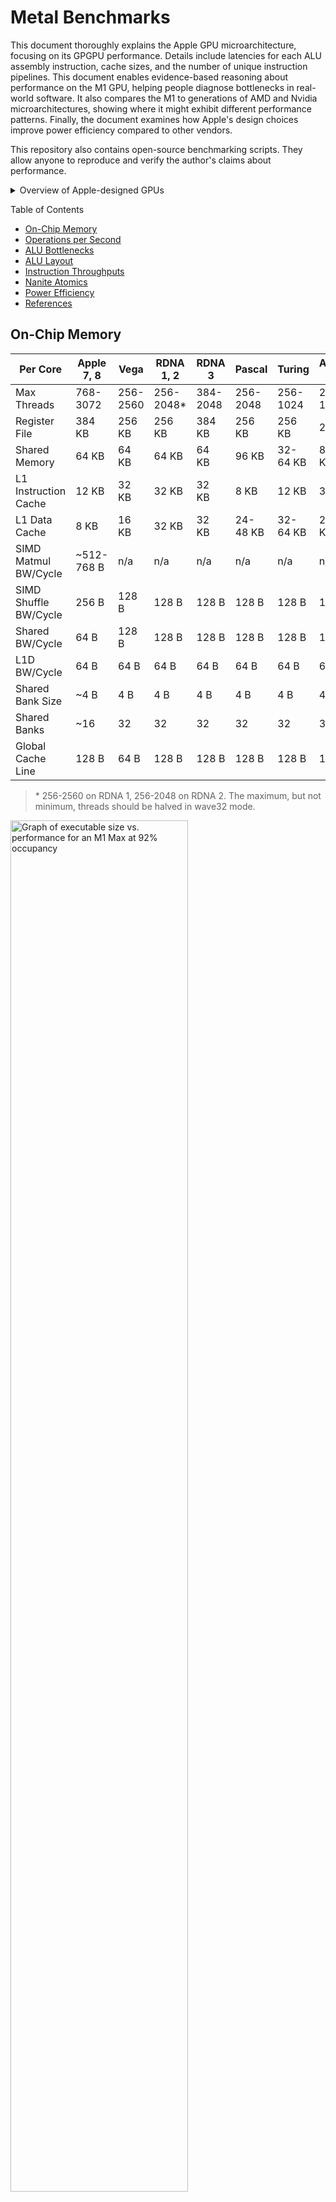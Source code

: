 # Metal Benchmarks

This document thoroughly explains the Apple GPU microarchitecture, focusing on its GPGPU performance. Details include latencies for each ALU assembly instruction, cache sizes, and the number of unique instruction pipelines. This document enables evidence-based reasoning about performance on the M1 GPU, helping people diagnose bottlenecks in real-world software. It also compares the M1 to generations of AMD and Nvidia microarchitectures, showing where it might exhibit different performance patterns. Finally, the document examines how Apple's design choices improve power efficiency compared to other vendors.

This repository also contains open-source benchmarking scripts. They allow anyone to reproduce and verify the author's claims about performance.

<details>
<summary>Overview of Apple-designed GPUs</summary>

| Apple GPU | Generation | Clock Speed | Cores | GFLOPS F32 | GFLOPS F16 | GOPS I16/I32 | L2 Cache | L3 Cache |
| --------- | ---------- | ----------: | ----: | ---------: | ---------: | -----------: | -------: | -------: |
| A14 | Apple 7 | 1278 MHz | 4 | 654 | 1309 | 654 | TBD | 16 MB |
| M1 | Apple 7 | 1278 MHz | 8 | 2617 | 2617 | 1309 | 768 KB | 8 MB |
| M1 Pro | Apple 7 | 1296 MHz | 16 | 5308 | 5308 | 2654 | 256 KB | 24 MB |
| M1 Max | Apple 7 | 1296 MHz | 32 | 10620 | 10620 | 5308 | 512 KB | 48 MB |
| M1 Ultra | Apple 7 | 1296 MHz | 64 | 21230 | 21230 | 10620 | 1 MB | 96 MB |
| A15 | Apple 8 | 1338 MHz | 5 | 1713 | 1713 | 856 | TBD | 32 MB |
| M2 | Apple 8 | 1398 MHz | 10 | 3579 | 3579 | 1789 | ~1.5 MB | 8 MB |
| A16 | Apple 8 | ~1398 MHz | 5 | ~1789 | ~1789 | ~895 | TBD | 24 MB |
| M2 Pro | Apple 8 | 1398 MHz | 19 | 6800 | 6800 | 3400 | ~512 KB | 24 MB |
| M2 Max | Apple 8 | 1398 MHz | 38 | 13600 | 13600 | 6800 | ~1 MB | 48 MB |

</details>

Table of Contents
- [On-Chip Memory](#on-chip-memory)
- [Operations per Second](#operations-per-second)
- [ALU Bottlenecks](#alu-bottlenecks)
- [ALU Layout](#alu-layout)
- [Instruction Throughputs](#instruction-throughputs)
- [Nanite Atomics](#nanite-atomics)
- [Power Efficiency](#power-efficiency)
- [References](#references)

## On-Chip Memory

| Per Core              | Apple 7, 8 | Vega     | RDNA 1, 2  | RDNA 3 | Pascal | Turing | Ampere, Ada |
| --------              | ---------- | -----    | ---------- | ------ | ------ | ------ | ----------- |
| Max Threads           | 768-3072   | 256-2560 | 256-2048\* | 384-2048 | 256-2048 | 256-1024 | 256-1536 |
| Register File         | 384 KB     | 256 KB   | 256 KB     | 384 KB | 256 KB | 256 KB | 256 KB |
| Shared Memory         | 64 KB      | 64 KB    | 64 KB      | 64 KB | 96 KB | 32-64 KB | 8-100 KB |
| L1 Instruction Cache  | 12 KB      | 32 KB    | 32 KB      | 32 KB | 8 KB | 12 KB | 32 KB |
| L1 Data Cache         | 8 KB       | 16 KB    | 32 KB      | 32 KB | 24-48 KB | 32-64 KB | 28-120 KB |
| SIMD Matmul BW/Cycle  | ~512-768 B | n/a      | n/a        | n/a   | n/a   | n/a   | n/a   |
| SIMD Shuffle BW/Cycle | 256 B      | 128 B    | 128 B      | 128 B | 128 B | 128 B | 128 B |
| Shared BW/Cycle       | 64 B       | 128 B    | 128 B      | 128 B | 128 B | 128 B | 128 B |
| L1D BW/Cycle          | 64 B       | 64 B     | 64 B       | 64 B | 64 B | 64 B | 64 B |
| Shared Bank Size      | ~4 B       | 4 B      | 4 B        | 4 B | 4 B | 4 B | 4 B |
| Shared Banks          | ~16        | 32       | 32         | 32 | 32 | 32 | 32 |
| Global Cache Line     | 128 B      | 64 B     | 128 B      | 128 B | 128 B | 128 B | 128 B |

> \* 256-2560 on RDNA 1, 256-2048 on RDNA 2. The maximum, but not minimum, threads should be halved in wave32 mode.

<img src="./Documentation/Instruction_Cache_M1_Max.png" alt="Graph of executable size vs. performance for an M1 Max at 92% occupancy" width="75%" />

## Operations per Second

The A14 and M1 come from the Apple 7 GPU family. However, the A14 core has half the FP32 processing power. A few months before the M1 launched, Nvidia's Ampere GPUs doubled FP32 performance while keeping everything else constant. _<b> This event likely inspired Apple to take the same approach.</b>_ It happened early enough in the chip design process for Apple to revise the M1 architecture, but probably not the A14. Or, an A14 prototype with double FP32 throughput consumed too much power or die area.

Future chips will likely retain the same ratio of F32:F16:I32 compute power (most vendors recently converged on 256 FP32 OPs/clock). The microarchitecture may become mostly "frozen" as Moore's Law grinds to a halt. Future improvements will include hardware-accelerated ray tracing, but not tensor cores. Apple's "tensor core" is the `simdgroup_matrix` instruction, which improves ALU utilization of existing FP32 pipelines (M1+) and FP16 pipelines (A14). AI advancements could continue in the Neural Engine, such as FP8.

| Per Core-Cycle | A14 | M1, A15 | Vega | RDNA 1, 2 | RDNA 3 | Pascal | Turing | Ampere, Ada |
| -------- | ------- | ------- | ----- | --------- | ------ | ------ | ------ | ----------- |
| F16 OPs (FMA) | 256 | 256 | 256 | 256 | 256 | 4   | 256 | 256 |
| F32 OPs (FMA) | 128 | 256 | 128 | 128 | 256 | 256 | 128 | 256 |
| F64 OPs (FMA) | &le;3.8e | &le;3.8e | 8   | 8   | 4   | 8   | 4   | 4   |
| F16 Adds      | 128 | 128 | 128 | 128 | 128 | 2   | 128 | ~128 |
| F32 Adds      | 64  | 128 | 64  | 64  | 128 | 128 | 64  | ~128 |
| F64 Adds      | &le;3.6e | &le;3.6e | 4   | 4   | 2   | 4   | 2   | 2   |
| F32 Exp2      | 32  | 32  | 32  | 32  | ~32 | 32  | 16  | 16  |
| F32 Recip     | 21  | 21  | 32  | 32  | 25  | 32  | 16  | 16  |
| F32 Rsqrt     | 16  | 16  | 32  | 32  | 20  | 32  | 16  | 16  |
| F32 Sine      | 9   | 9   | 32  | 32  | TBD | 32  | 16  | 16  |

_"e" means throughput of emulated IEEE-compliant FP59 (e11m48) - ADD at 1:36, MUL at 1:52, FMA at 1:68. It does not consider optimized dot product functions, which have higher throughput by spending less time unpacking mantissas. We can also sacrifice exponent bits (non-IEEE e8m48) to triple the throughput. Many GPUs emulate I64 arithmetic, so it also makes sense to report emulated F64 performance._

| Per Core-Cycle | Apple 7, 8 | Vega | RDNA 1, 2 | RDNA 3 | Pascal | Turing | Ampere, Ada |
| -------- | ------- | ----- | --------- | ------ | ------ | ------ | ----------- |
| I16 Adds | 128 | 128 | 128 | 128 | 128 | 64 | ~128 |
| I16 Muls | 32  | TBD | 128 | 128 | 32  | 64 | 64  |
| I32 Adds | 128 | 64  | 64  | 64  | 128 | 64 | ~128 |
| I32 Muls | 32  | 16  | 16  | 16  | 32  | 64 | 64 |
| I64 Adds | 32  | TBD  | ~32  | 16  | 32 | ~32 | ~32 |
| I64 Muls | 8   | TBD | 4   | 4   | 8 | ~16 | ~16  |
| I32 Bitwise | 128 | 64 | 64 | 64 | 128 | 64 | 64 |
| I32 Bitshift | 32 | 64 | ~64 | ~64 | 64  | 64 | 64 |

## ALU Bottlenecks

In low-occupancy situations, or situations with heavy register dependencies, F16/I16 is significantly faster than F32/I32. For back-to-back dependent FMUL, there's a 0.84-cycle throughput penalty for a 32-bit register dependency (1.84 total). When switching to a 16-bit register, that's a 0.56-cycle throughput penalty (1.56 total). In a minimum-occupancy situation, combined latencies are 6.6 and 3.9 cycles. The gap widens to 11.3 vs 3.9 for low-occupancy FMA. Now it makes sense why Apple pushes for half-precision in Metal.

> These tables reflect a sub-optimal shader setup. Later benchmarks reduced the absolute latency to 3 cycles (FFMA16, FADD32, FMUL32) and 6 cycles (FFMA32).

<details>
<summary>Tables for FMUL, FADD, IADD, FFMA</summary>

| ILP | Occupancy | Instruction | F32/I32 Cycles | F16/I16 Cycles |
| - | - | - | - | - |
| 1 | 4 simds/core | FMUL, FADD, IADD | 6.60 | 3.92 |
| 2 | 4 simds/core | FMUL, FADD, IADD | 5.59 | 2.49 |
| 3 | 4 simds/core | FMUL, FADD, IADD | 5.14 | 2.55 |
| 4 | 4 simds/core | FMUL, FADD, IADD | 2.86 | 1.78 |
| 1 | 8 simds/core | FMUL, FADD, IADD | 3.44 | 2.16 |
| 2 | 8 simds/core | FMUL, FADD, IADD | 3.08 | 1.46 |
| 3 | 8 simds/core | FMUL, FADD, IADD | 2.78 | 1.47 |
| 4 | 8 simds/core | FMUL, FADD, IADD | 1.58 | 1.26 |
| 1 | 88 simds/core | FMUL, FADD, IADD | 1.84 | 1.56 |
| 2 | 88 simds/core | FMUL, FADD, IADD | 1.73 | 1.05 |
| 3 | 88 simds/core | FMUL, FADD, IADD | 1.37 | 1.04 |
| 4 | 88 simds/core | FMUL, FADD, IADD | 1.01 | 1.02 |

_ILP stands for instruction-level parallelism. It is the number of operations you could theoretically execute in parallel, on a superscalar processor._

| ILP | Occupancy | Instruction | FP32 Cycles | FP16 Cycles |
| - | - | - | - | - |
| 1 | 4 simds/core | FFMA | 11.34 | 3.94 |
| 2 | 4 simds/core | FFMA | 8.36 | 2.44 |
| 3 | 4 simds/core | FFMA | 4.46 | 2.55 |
| 4 | 4 simds/core | FFMA | 2.75 | 1.79 |
| 1 | 8 simds/core | FFMA | 5.71 | 2.15 |
| 2 | 8 simds/core | FFMA | 4.24 | 1.40 |
| 3 | 8 simds/core | FFMA | 2.75 | 1.47 |
| 4 | 8 simds/core | FFMA | 1.60 | 1.29 |
| 1 | 88 simds/core | FFMA | 1.99 | 1.56 |
| 2 | 88 simds/core | FFMA | 1.87 | 1.04 |
| 3 | 88 simds/core | FFMA | 1.35 | 1.04 |
| 4 | 88 simds/core | FFMA | 1.02 | 1.02 |

</details>

The graphs below depict scalar instructions per cycle across the entire compute unit. This metric relates to the reciprocal of amortized cycles/instruction (throughput). FADD, FMUL, FFMA, and IADD have the same latency/throughput characteristics. As long as FFMA is performed as `(x * y) + y`, it will only have two register dependencies. In this situation only, it behaves similarly to `FADD`.

| ![Instructions per cycle (ILP = 1)](./Documentation/Instructions_Cycle_ILP_1.png) | ![Instructions per cycle (ILP = 2)](./Documentation/Instructions_Cycle_ILP_2.png) |
| - | - |
| ![Instructions per cycle (ILP = 3)](./Documentation/Instructions_Cycle_ILP_3.png) | ![Instructions per cycle (ILP = 4)](./Documentation/Instructions_Cycle_ILP_4.png) |

_Note that ALU utilization maxes out at 24 simds/core. This is also the lowest occupancy you can create by over-allocating registers. Apple would rather you spill to device memory than create chances to decrease ALU utilization. ALU utilization can be predicted reliably, just by scanning the instruction mix. This simplicity may help the GPU predict the minimum power needed to reach maximum performance._

Recently, someone pointed out a way to achieve 95% FP32 utilization with ILP=1. Perform a series of FFMAs in the form `(x * x) + 1`. This doubles throughput compared to (e.g. `(x * y) + 1`) because only one operand is live inside the register cache. The scheduler doesn't require extra bandwidth to fetch a `y` value. The halving of bandwidth makes it behave like FP16 with two operands. My instruction throughput benchmarks looped with several pieces of data per thread, probably impossible to fit inside the register cache. I never tried single-operand benchmarks like `(x + x)`, `(x * x)` because the compiler always optimized them away.

## ALU Layout

Apple described each GPU core as having 128 ALUs. These generally correspond to all the pipelines necessary to sustain one scalar instruction/cycle. Integer pipelines process both I32 and U32 with the same latency. Most pipelines can accept 16-bit operands or write 16-bit results, with zero additional cost. The Apple GPU core has four schedulers, each dispatching one instruction from one simd (32 threads) per cycle. In real-world workloads, significant register cache bottlenecks mean it's best to pretend they have different modes:

- single-dispatching from 3 simds
- dual-dispatching from 2 simds
- quadruple-dispatching from 1 simd

Single-dispatching only occurs at ILP=1 for 16-bit data types. Dual-dispatching is the preferred approach at low occupancy and/or low ILP, and required to fully utilize FP16/I16. Many workloads can work fine in this mode; the complex pipeline runs one 32-wide instruction/simd every 4 cycles (one/2 simds every 2 cycles). That pipeline is over-saturated even at ILP=1, while SIMD shuffle bandwidth is perfectly saturated.

> As a reminder, the additional 32-bit pipelines on Ampere/RDNA3 GPUs struggle to be fully utilized. Apple's dual-dispatch from 2 simds mode is a remnant of the PowerVR architecture. It could only execute F32 instructions at 2 IPC anyway, so what's the point in dispatching from 4 simds concurrently? This scheme prevents fully utilizing I32 instructions (except when ILP=4), but GPU workloads are predominantly F32. It failed spectacularly when F32 got upgraded to 4 IPC of compute power.

On A14, we either have separate F16 and F32 pipelines or rate-limited F32 pipelines. This reflects how Metal Frame Capture shows separate statistics for "F16 utilization" and "F32 utilization". It also reflects Apple's statement of "twice the F32 pipelines" in their A15 video. This scheme utilizes mixed-precision F16/F32 compute similar to RDNA 2 (the F32 pipelines [provide half the total](https://www.realworldtech.com/forum/?threadid=197759&curpostid=197993) F16 power via emulation). We omit the A14 design for simplicity.

---

FP32, integer and conditional pipeline:
- Only one sub-pipeline simultaneously utilized.
- 4 cycles: F/IADD32 fusable with LSHIFT32(k=1-4)
- 4 cycles: F/ICMPSEL16, F/ICMPSEL32
- 4 cycles: BITWISE32
- 4 cycles: FMUL/FFMA16, FMUL/FFMA32

FP32, integer and conditional pipeline:
- Only one sub-pipeline simultaneously utilized.
- 4 cycles: F/IADD32 fusable with LSHIFT32(k=1-4)
- 4 cycles: F/ICMPSEL16, F/ICMPSEL32
- 4 cycles: BITWISE32
- 4 cycles: FMUL/FFMA16, FMUL/FFMA32

FP32, integer and conditional pipeline:
- Only one sub-pipeline simultaneously utilized.
- 4 cycles: F/IADD32 fusable with LSHIFT32(k=1-4)
- 4 cycles: F/ICMPSEL16, F/ICMPSEL32
- 4 cycles: BITWISE32
- 4 cycles: FMUL/FFMA16, FMUL/FFMA32

FP32, integer and conditional pipeline:
- Only one sub-pipeline simultaneously utilized.
- 4 cycles: F/IADD32 fusable with LSHIFT32(k=1-4)
- 4 cycles: F/ICMPSEL16, F/ICMPSEL32
- 4 cycles: BITWISE32
- 4 cycles: FMUL/FFMA16, FMUL/FFMA32

Integer and complex math pipeline:
- Only one sub-pipeline simultaneously utilized.
- 4 cycles: IMAD32\*
- 4 cycles: LSHIFT32, BITEXTRACT32, BITREV32, POPCOUNT32
- 4 cycles: CONVERT(F->I), CONVERT(I->F), RINT, FRACT
- 4 cycles: EXP2, LOG2
- 6 cycles: RECIP
- 8 cycles: RSQRT
- 8 cycles: IMUL(32x32=64)
- 10 cycles: SIN_PT_1 + SIN_PT_2

\* You might imagine a way to exceed 128 Int OPs/cycle/core. Issue an IMAD32, then 3 subsequent IADD32 instructions. That would be 5 adds/multiplies issued in 4 cycles (160/cycle/core). However, this scheme does not work in practice. Perhaps the add part of IMAD32 occupies one of the dedicated IADD32 pipelines.

---

Vocabulary Note: Concurrency means the number of times each pipeline's circuitry is physically duplicated. For example, a 4-cycle operation needs 4 pipelines/ALU to reach 1 cycle/instruction throughput.

> Little's Law: Concurrency = Latency / Throughput
> 
> Cycles Throughput = Cycles Latency / (Pipelines/ALU)

The schematic above is imaginary. In reality, each ALU has a single 4-stage pipeline. Each "integer and conditional pipeline" above is one of 4 slots in the pipeline. Throughput benchmarks below show FADD and FFMA potentially taking 2 cycles, while FCMPSEL takes 4. This explains how FP16 FADD throughput at ILP=1 saturates at 8 simds/core (2/scheduler) and not 16 simds/core (4/scheduler). We could adjust the mental model to represent one very complex pipeline with different latencies for different instructions. Doing so will not change most performance patterns it predicts.

Nonetheless, it's helpful to understand whether hardware is being physically duplicated. The 4 FP32/I32 "integer and conditional pipeline" instances above (512/core) share a common multiplier (128/core), each taking a single cycle to multiply two mantissas. The "integer and complex math pipeline" instances (128/core) actually forward to a set of SFUs (special function units, 32/core). These accept instructions every cycle, but appear as 4 cycles because they're shared among schedulers. Very complex transcendental instructions (RECIP, SIN) have pipeline depths larger than 4 cycles. However, only 4 numbers can reside in the pipeline simultaneously. This makes them appear like 4 separate ALUs, each processing only one value simultaneously.

## Instruction Throughputs

Throughput and latency are measured in cycles. If listed with a comma, throughputs were tested on multiple chips (A14, M1 Max). Latencies are recorded in two forms separated by a dash. First, half the best recorded throughput at 2 simds/core and ILP = 1. Second, the best recorded throughput at 4 simds/core and ILP = 1. The second is the most accurate. To find accurate latencies, benchmarks issue 250x the amount of work needed to fully occupy a core's register file.

<details>
<summary>Control group (calibration)</summary>

| No Operations | Throughput | Virtual Repetitions |
| ------- | ---------- | ----- |
| 2-4 simds, 16-bit | &ge;1.17 | 1440 |
| 2-4 simds, 16-bit | &ge;2.34 | 720 |
| 2-4 simds, 16-bit | &ge;4.68 | 360 |
| 2-4 simds, 16-bit | &ge;7.02 | 240 |
| 2-4 simds, 16-bit | &ge;14.04 | 120 |
| 2-4 simds, 32-bit | &ge;1.27-1.70 | 1440 |
| 2-4 simds, 32-bit | &ge;3.40 | 720 |
| 2-4 simds, 32-bit | &ge;6.80 | 360 |
| 2-4 simds, 32-bit | &ge;10.20 | 240 |
| 2-4 simds, 32-bit | &ge;13.60 | 120 |

_At a minimum, the numbers above should be subtracted from measured latencies. However, the original raw latencies will be presented in the tables._

</details>

<details>
<summary>Floating-point performance</summary>

| Float Instruction | Throughput | Raw Latency | Adjusted Latency |
| -------------------------- | ------ | ------- | ------- |
| FADD16 | 1, 1 | 2.97-3.33 | 2.16 |
| FMUL16 | 1, 1 | 2.98-3.34 | 2.17 |
| FFMA16 | 1, 1 | 2.97-3.35 | 2.18 |
| FADD32 | 2, 1 | 3.50-3.90 | 2.20 |
| FMUL32 | 2, 1 | 3.50-3.91 | 2.21 |
| FFMA32 | 2, 1 | 3.50-3.91 | 2.21 |
| CONVERT(F->I32) | 4 | 3.78-5.36 | 3.66 |
| RINT32 | 4 | 3.78-5.36 | 3.66 |
| TRUNC32 | 4 | TBD | ~4 |
| RECIP16 | 6 | TBD | 6.50 |
| RECIP32 | 6 | 5.80-8.20 | 6.50 |
| RSQRT16 | 8, 8 | 7.11-9.78 | 8.61 |
| RSQRT32 | 8, 8 | 7.13-10.69 | 8.99 |
| Precise RSQRT32 | 8, 8 | 7.13-10.69 | 8.99 |
| SIN_PT_1 | &lt;10 | TBD | &lt;10 |
| SIN_PT_2 | &lt;10 | TBD | &lt;10 |
| EXP2_16 | 4.00 | 5.38-5.79 | 4.62 |
| LOG2_16 | 4.00 | 5.38-5.79 | 4.62 |
| EXP2_32 | 4.00 | 5.38-6.01 | 4.31 |
| LOG2_32 | 4.00 | 5.36-6.01 | 4.31 |
| Precise EXP2_32 | 4.00 | 5.38-6.01 | 4.31 |
| Precise LOG2_32 | 4.00 | 5.38-6.01 | 4.31 |
| FMAX32 | 1, 1 | 6.11-6.44 | 4.74 |
| FMIN32 | 1, 1 | 6.11-6.44 | 4.74 |
| FCMPSEL16 | 1, 1 | 2.98-3.34 | 2.17 |
| FCMPSEL32 | 1, 1 | 6.11-6.44 | 4.74 |

| Instruction Sequence | Throughput | Raw Latency | Optimal Repetitions |
| -------------------------- | ------ | ------- | ---- |
| CONVERT(F->I64) | 7.11 | 10.30-12.67 | 240 |
| FRACT32 | 4.00 | 5.94-7.07 | 960 |
| FREXP | TBD | TBD | TBD |
| ROUND_INF | 8.18 | 20.98-21.38 | 240 |
| FMEDIAN16 | 6.54 | 15.00-16.41 | 120-240 |
| FMEDIAN32 | 3.65 | 9.20-10.86 | 360-480 |
| DIV16 | 6.01 | 8.58-9.36 | 960 |
| DIV32 | 6.01 | 7.62-8.90 | 960 |
| SQRT16 | 8 | 9.56-10.74 | 960 |
| SQRT32 | 8 | 8.57-11.13 | 960 |
| SIN16 | 13.56 | 23.78-27.90 | 240 |
| SINPI16 | 18.64 | 34.42-39.47 | 120-240 |
| SIN32 | 14.28 | 23.04-27.35 | 240 |
| COS32 | 14.28 | 23.04-27.35 | 240 |
| SINPI32 | 25.03 | 52.58-56.44 | 48-72 |
| EXPE_32 | 4.00 | 7.61-7.66 | 960 |
| LOGE_32 | 4.00 | 7.61-7.66 | 960 |
| EXP10_32 | 4.00 | 7.61-7.66 | 960 |
| LOG10_32 | 4.00 | 7.61-7.66 | 960 |
| Precise RECIP32 | 10.46 | 24.99-28.48 | 120 |
| Precise DIV32 | &le;30.65 | TBD | 48 |
| Precise SQRT32 | 15.03 | 34.27-37.12 | 72 |
| Precise SIN32 | 24.39 | 224.42-225.66 | 240 |
| Precise SINPI32 | 29.08 | 56.16-64.09 | 48 |

| Instruction Sequence | Actual Instructions |
| -------------------------- | ------ |
| DIV32 | RECIP32 + FMUL32 |
| FRACT32 | TRUNC32 + FADD32 |
| TRIG_REDUCE | FMUL32 + FRACT32 + FFMA32 |
| SIN32 | TRIG_REDUCE + SIN_PT_1 + SIN_PT_2 |
| COS32 | TRIG_REDUCE + SIN_PT_1 + SIN_PT_2 |

</details>

<details>
<summary>Integer performance</summary>

| Int Instruction | Throughput | Raw Latency | Adjusted Latency |
| -------------------------- | ------ | ------- | ---- |
| IADD16 | 1, 1 | 2.97-3.34 | 2.17 |
| IMUL16 | 4, 4 | 4.20-5.39 | 3.69 |
| IMAD16 | 4, 4 | 4.18-5.38 | 3.68 |
| IMUL(16x16=32) | 4 | 4.14-5.56 | 3.86 |
| IMAD((16x16=32)+32) | 4 | 4.34-5.67 | 3.97 |
| IADD32 | 1, 1 | 3.51-3.91 | 2.21 |
| IMUL32 | 4, 4 | 4.30-5.72 | 4.02 |
| IMAD32 | 4, 4 | 4.30-5.72 | 4.02 |
| IMULHI32 | 8.01 | 10.59-11.53 | 9.83 |
| IMUL(32x32=64) | 8.01 | 10.59-11.54 | 9.84 |
| IADDSAT32 | 1.02 | 3.53-3.92 | 2.75 |
| BITEXTRACT32\* | 4.01 | 4.30-5.72 | 4.02 |
| BITINSERT32\*\* | &le;4.42 | TBD | TBD |
| BITWISE32 | 1.06 | TBD | TBD |
| BITREV32 | 4.00 | 3.76-5.32 | 3.62 |
| POPCOUNT32 | 4.00 | 3.76-5.32 | 3.62 |
| IMAX32 | 1, 1 | 6.11-6.44 | 4.74 |
| IMIN32 | 1, 1 | 6.11-6.44 | 4.74 |
| ICMPSEL16 | 1, 1 | 2.98-3.34 | 2.17 |
| ICMPSEL32 | 1, 1 | 6.11-6.44 | 4.74 |

_\* BITEXTRACT32 must extract a number of bits known at compile-time. Otherwise, throughput is 8 cycles. For BITINSERT32, the offset must be known at compile-time. Creating the offset dynamically worsens throughput to ~8 cycles. Creating the number of bits dynamically worsens throughput to ~12 cycles, regardless of how the offset is created._

_\*\* Based on results of the instruction sequence BITINSERT32 + ADD32, BITINSERT32 might not be a unique instruction. This conclusion conflicts with Dougall Johnson's [G13 GPU reference](https://dougallj.github.io/applegpu/docs.html). I cannot set up a proper benchmark without the compiler optimizing everything away._

| Instruction Sequence | Throughput | Raw Latency | Optimal Repetitions |
| -------------------------- | ------ | ------- | ----- |
| IMADHI16 | 4 | 6.23-7.29 | 720 |
| BITWISE32 + ADD32 | 2.11 | 5.56-6.44 | 720 |
| BITINSERT32 + ADD32 | 4.42 | 9.56-10.23 | 240-360 |
| BITREV16 | 4 | 5.76-6.76 | 480 |
| BITROTATE32 | 8.20 | 22.84-22.70 | 720-1440 |
| RHADD16 | 4 | 15.65-16.42 | 480 |
| RHADD32 | 6 | 18.96-20.89 | 240 |
| CLZ32 | 4.05 | 7.67-9.33 | 480-960 |
| LSHIFT32\* | 4.01 | 5.56-6.74 | 720 |
| RSHIFT32\* | 7.89 | 10.80-12.19 | 720 |
| ABSDIFF32 | 4.03 | 8.27-9.97 | 480-1440 |
| IADD(32+32=64) | 3.07 | 6.89-7.86 | 480 |
| IADD(64+32=64) | 3.30 | 9.63-9.78 | 360-480 |
| IADD(64+64=64) | 4.68 | 10.01-11.62 | 360 |
| IMUL(64x64=64) | 16.06 | 15.18-21.72 | 240 |
| IMADHI32 | 8.01 | 9.04-11.61 | 720 |
| IMAD((32x32=32)+64) | 4.80 | 11.21-12.26 | 360 |
| IMAD((32x32=64)+64) | 8.03 | 19.04-19.85 | 720-960 |
| IMAD((64x64=64)+64) | 16.58 | 21.32-25.94 | 180 |
| IMULHI64 | 22.22 | 37.87-45.32 | &le;120 |

_\* When the shift amount is unknown at compile time, LSHIFT32 and RSHIFT32 appear like multi-instruction sequences according to the 12 KB instruction cache. I cannot specify a constant amount without the compiler optimizing it away._

| Instruction Sequence | Actual Instructions |
| -------------------------- | ------ |
| IMADHI16 | IMUL32 + REG_MOVE\* |
| IADD(32+32=64) | IADD32 + ICMPSEL32\* + IMMEDIATE_MOVE32 |
| IADD(64+32=64) | IADD32 + ICMPSEL32 + IADD32 |
| IADD64 | IADD32 + ICMPSEL32 + IADD32 + IADD32 |
| IMUL64 | ~6 instructions |
| IMAD64 | ~8 instructions |
| IMULHI64 | &ge;12 instructions |

_\* Register move may be implemented through an instruction that adds zero._

_\* To check for overflow, you only need one integer comparison. The overflowed sum is always smaller than either input._

</details>

<details>
<summary>64-bit integer math</summary>

According to the Metal Feature Set Tables, the A11 and later have "64-bit integer math". The GPU takes 4 cycles to add two 64-bit integers, the same time it would take to emulate through 32-bit. The IADD64 operation interferes FADD32/IADD32 in the following way:

> Throughput &ge; 4(number IADD64s) + 1(number IADD32s) + 1(number FADD32s)

The number of optimal repetitions is 360, instead of 1440 like native instructions. This strongly suggests that IADD64 occurs via emulation (4 instructions). However, IMUL64 utilizes specialized hardware. IMUL(32x32=64) takes 8 cycles and IMAD32 takes 4 cycles. An IMUL(64x64=64) can be accomplished through one IMUL(32x32=64) and two IMAD32 instructions, taking 16 cycles. The 8-cycle expanded multiplication is the "hardware acceleration" that makes IMUL64 faster than pure emulation. The GPU may also accelerate 64-bit bitshifts, but I have not tested this theory.

IMUL(32x32=64) only takes 8 cycles with the following Metal code. Do not explicitly split it into IMUL32 and IMULHI32, which takes 12 cycles. A 64-bit addition can also be fused into this multiply, at zero amortized cost.

```metal
// 12 cycles - don't do this.
ulong naive_mul32x32_64(uint x, uint y) {
  uint lo = x * y;
  uint hi = mulhi(x, y);
  return as_type<ulong>(uint2(lo, hi));
}

// 8 cycles
ulong mul32x32_64(uint x, uint y) {
  return ulong(x) * ulong(y);
}

// 12 cycles
ulong mul64x32_64(ulong x, uint y) {
  return x * ulong(y);
}

// 16 cycles
ulong mul64x64_64(ulong x, ulong y) {
  return x * y;
}
```

</details>

<details>
<summary>Mixed workload performance</summary>

| Instruction Sequence | Throughput |
| -------------------------- | ------ |
| 4 FADD/FFMA/IADD16 | 4.12 |
| 4 FADD/FFMA/IADD32 | 4.12 |
| 2 IADD32 + 2 IADD16 | 4.16 |
| 2 FADD/FFMA32 + 2 FADD/FFMA16 | 4.16 |
| IMUL/MAD16 + 3 FADD/FFMA/IADD16 | 4.84 |
| IADD32 + 4 FADD16 | 5.16 |
| IMUL32 + 4 FADD16 | 5.56 |
| IMAD16 + 4 IADD16 | 5.88 |
| IMAD32 + 4 IADD16 | 6.08 |
| 2 IMAD16 + 4 IADD16 | 9.68 |
| 2 IMAD32 + 4 IADD16 | 9.20 |
| 3 IMAD32 + 2 IADD16 | 12.00 |
| IADD64 + 3 FADD32 | 7.36 |
| IADD64 + 3 IADD32 | 7.32 |
| IADD64 + 4 IADD16 | 8.96 |
| 2 IADD64 + 2 FADD32 | 15.20 |
| 2 IADD64 + 2 IADD32 | 15.24 |
| IADD64 + 2 IADD32 + 2 IADD16 | 9.04 |
| 2 IMAD((32x32=32)+64=64) + 4 IADD16 | 13.04 |
| 2 IMUL32 + 4 IADD16 | 9.20 |
| 2 IMAD32 + 4 IADD16 | 9.20 |
| IMAD32 + IMAD((32x32=32)+64) + 4 IADD16 | 11.16 |
| IMAD((32x32=32)+64) + 4 IADD16 | 8.44 |
| IADD64 + IMUL32 | 6.00 |
| IADD64 + IMAD32 | 6.04 |
| IADD64 + IMUL32 + LSHIFT32 | 10.36 |

_The last entries clearly prove IADD64 runs (at least partially) concurrently to IMUL32. This is promising for FP64 emulation, allowing IMUL-heavy multiplications to run concurrently with IADD-heavy mantissa additions. However, the benefit may be dwarfed by bit shifts. These are required to properly align two mantissas before addition. Dynamic bit shifts take 4 cycles and run serially to IMUL. Luckily, the bottleneck in the complex-integer pipeline still leaves FP32 pipelines open to concurrent computation._

| Instruction Sequence | Throughput |
| -------------------------- | ------ |
| IMUL32 + IADD32 | 4.00 |
| IMUL32 + 2 IADD32 | 4.12 |
| IMUL32 + 3 IADD32 | 5.36 |
| 3 IMUL32 + IADD32 | 12.00 |
| IMAD32 + IADD32 | 4.00 |
| IMAD32 + 2 IADD32 | 4.12 |
| IMAD32 + 3 IADD32 | 5.40 |
| 3 IMAD32 + IADD32 | 12.08 |
| IMAD32 + LSHIFT32 | 8.02 |
| IMUL32 + BITREV32 | 8.00 |
| IMAD32 + BITREV32 | 8.00 |
| IMAD32 + POPCOUNT32 | 8.00 |
| IMUL32 + FMUL32 | 4.00 |
| IMUL32 + 2 FMUL32 | 4.00 |
| IMUL32 + 3 FMUL32 | 5.20 |
| IMUL32 + BITWISE32 | 4.00 |
| IMUL32 + FADD32 | 4.00 |
| IMUL32 + FADD32 + BITWISE32 | 4.24 |
| IMUL32 + RINT32 + FADD32 + BITWISE32 | 8.02 |
| IMUL32 + FRACT32 + FADD32 + BITWISE32 | 8.22 |
| IMUL32 + RINT32 + BITWISE32 | 8.02 |
| RINT32 + BITWISE32 | 4.01 |
| RINT32 + FRACT32 + 2 BITWISE32 | 8.02 |
| RINT32 + LSHIFT32 + 2 BITWISE32 | 8.02 |
| FRACT32 + LSHIFT32 + 2 BITWISE32 | 8.48 |
| FRACT32 + LSHIFT32 + BITWISE32 | 8.08 |
| FRACT32 + IMUL32 + BITWISE32 | 8.08 |
| FRACT32 + BITREV32 + BITWISE32 | 8.04 |
| FRACT32 + IADD32 + BITWISE32 | 4.88 |
| RINT32 + IADD32 + BITWISE32 | 4.06 |

| Instruction Sequence | Throughput |
| -------------------------- | ------ |
| Fast EXP2_32 + LOG2_32 | 8.00 |
| Fast EXP2_32 + FMUL32 | 4.02 |
| Fast EXP2_32 + 2 FMUL32 | 4.08 |
| Fast EXP2_32 + 3 FMUL32 | 5.20 |
| Fast RECIP32 + FMUL32 | 6.04 |
| Fast RECIP32 + 2 FMUL32 | 6.04 |
| Fast RECIP32 + 3 FMUL32 | 6.16 |
| Fast DIV32 + FMUL32 | 6.24 |
| Fast DIV32 + 2 FMUL32 | 7.16 |
| Fast DIV32 + 3 FMUL32 | 7.40 |
| Fast EXP2_32 + IMUL32 | 9.94 |
| Fast RSQRT32 + IMUL32 | 12.90 |
| Fast RSQRT32 + LSHIFT32 | 12.90 |
| Fast RSQRT32 + IADD32 | 8.02 |
| Fast RSQRT32 + IADD(32+32=64) | 8.02 |
| Fast RSQRT32 + IMUL(32x32=64) | 17.14 |
| Fast RECIP32 + IMUL32 | 11.12 |
| Fast RECIP32 + IMUL(32x32=64) | 15.60 |
| Fast EXP2_32 + RSQRT32 | 10.85 |
| Fast EXP2_32 + RECIP32 + 2 FFMA32 | 8.76 |
| Fast RSQRT32 + RECIP32 | 10.86 |
| Fast EXP2_32 + RSQRT32 + DIV32 | 16.08 |
| Fast EXP2_32 + RSQRT32 + DIV32 + IMUL32 | 24.04 |
| Fast DIV32 + IMUL32 | 11.14 |
| Fast EXP2_32 + SIN32 | 19.58 |
| Fast DIV_32 + SIN32 | 20.02 |
| Fast RSQRT32 + SIN32 | 22.82 |
| Fast SIN32 + FADD32 | 15.54 |
| Fast RSQRT32 + DIV32 | 14.02 |
| Fast EXP2_32 + DIV32 | 8.72 |
| Fast LOG2_32 + DIV32 | 9.68 |
| Fast EXP2_32 + RINT32 + FADD32 | 10.46 |

</details>

<details>
<summary>Intra-simd communication</summary>

| SIMD Instruction | Throughput | Raw Latency | Adjusted Latency |
| -------------------------- | ------ | ------- | --- |
| BALLOT | 2.02 | 5.39-5.44 | 4.27 |
| ICMP_BALLOT | 2.04 | 5.48-6.47 | 4.77 |
| FCMP_BALLOT | 2.04 | 5.48-6.47 | 4.77 |
| BROADCAST32 | 2.04 | 5.41-5.48 | 3.73 |
| SHUFFLE_ROTATE32 | 2.04 | 5.41-5.47 | 3.72 |
| SHUFFLE_NOROTATE32 | 2.04 | 5.41-5.48 | 3.73 |
| SUM\<F16\> | 17.10 | 25.17-27.94 | 26.77 |
| SUM\<F32\> | 14.54 | 25.95-29.25 | 27.55 |
| SUM\<I16\> | 17.16 | 30.14-35.05 | 33.88 |
| SUM\<I32\> | 16.64 | 28.07-34.27 | 32.57 |
| PRODUCT\<F16\> | 17.11 | 26.21-27.99 | 26.82 |
| PRODUCT\<F32\> | 14.65 | 26.14-29.26 | 27.56 |
| BITWISE_REDUCE16 | 16.25 | 28.51-31.73 | 30.56 |
| BITWISE_REDUCE32 | 14.53 | 25.62-29.49 | 27.79 |
| PREFIX_ESUM\<F32\> | 11.57 | 20.07-23.63 | 21.93 |
| PREFIX_ISUM\<F32\> | 12.60 | 23.91-25.96 | 24.26 |
| PREFIX_ESUM\<I32\> | 11.75 | 20.51-23.80 | 22.10 |
| PREFIX_ISUM\<I32\> | 13.01 | 23.05-26.48 | 24.78 |
| PREFIX_EPROD\<F32\> | 11.57 | 20.07-23.63 | 21.93 |
| PREFIX_IPROD\<F32\> | 12.60 | 23.91-25.96 | 24.26 |
| MATMUL\<F16x8x8\> | ~20.87 | TBD | ~40 |
| MATMUL\<F32x8x8\> | ~20.14 | TBD | ~40 |

| Instruction Sequence | Throughput | Raw Latency | Optimal Repetitions |
| --- | --- | --- | --- |
| SHUFFLE_RANDOM_SAME32 | 28.25 | 41.06-50.85 | 120-480 |
| SHUFFLE_RANDOM_DIFF32 | 32.32 | 45.49-55.27 | 72-240 |
| PRODUCT\<I16\> | 20.51 | 111.23-139.28 | &le;24-240 |
| PRODUCT\<I32\> | 20.42 | 120.33-124.89 | &le;24-360 |

| Quad Instruction | Throughput | Raw Latency | Adjusted Latency |
| -------------------------- | ------ | ------- | ---- |
| BROADCAST32 | 2.01 | 4.40-4.46 | 2.76 |
| SHUFFLE_ROTATE32 | 2.01 | 4.39-4.45 | 2.77 |
| SHUFFLE_DOWNUP32 | 2.01 | 4.39-4.45 | 2.77 |
| SHUFFLE_RANDOM_SAME32 | 2.01 | 4.39-4.44 | 2.74 |
| SHUFFLE_RANDOM_DIFF32 | 2.01 | 4.38-4.46 | 2.76 |
| SUM\<F16\> | 9.04 | 12.97-14.72 | 13.55 |
| SUM\<F32\> | 6.02 | 13.44-15.23 | 13.53 |
| SUM\<I16\> | 9.17 | 14.45-17.43 | 16.26 |
| SUM\<I32\> | 6.78 | 14.51-17.90 | 16.20 |
| PRODUCT\<F16\> | 9.03 | 13.01-14.74 | 13.57 |
| PRODUCT\<F32\> | 6.02 | 13.40-15.36 | 13.66 |
| BITWISE_REDUCE16 | 6.25 | 14.45-17.44 | 16.27 |
| BITWISE_REDUCE32 | 6.78 | 14.45-17.89 | 16.19 |
| PREFIX_ESUM\<F32\> | 2.03 | 6.54-6.78 | 5.08 |
| PREFIX_ISUM\<F32\> | 3.19 | 10.04-10.88 | 9.18 |
| PREFIX_ESUM\<I32\> | 2.69 | 6.54-6.80 | 5.10 |
| PREFIX_ISUM\<I32\> | 3.81 | 9.96-10.43 | 8.73 |
| PREFIX_EPROD\<F32\> | 2.03 | 6.54-6.78 | 5.08 |
| PREFIX_IPROD\<F32\> | 3.18 | 10.04-10.91 | 9.21 |

| Instruction Sequence | Throughput | Raw Latency | Optimal Repetitions |
| --- | --- | --- | --- |
| BALLOT\* | 3.02 | 6.79-6.88 | 720-1440 |
| ICMP_BALLOT\* | 3.01 | 13.24-13.63 | 720-1440 |
| FCMP_BALLOT\* | 3.01 | 13.24-13.63 | 720-1440 |
| PRODUCT\<I16\> | 9.96 | 81.28-98.25 | &le;24 |
| PRODUCT\<I32\> | 10.90 | 90.40-90.93 | &le;24 |

_\* Latency was best at 720 repetitions. Throughput was best at 1440 repetitions. Many genuine instruction sequences also have optimal throughput at more repetitions than latency. These are probably not genuine instruction sequences._

</details>

## Nanite Atomics

> Apple plans for hardware features several years before they’re implemented. Apple may have added atomic UInt64 min/max precisely to get Nanite running on M2. In early 2020 they saw the UE5 demo and wanted AS to support it for the planned “Metal/Macs for gaming” focus. Then relations with Epic derailed (late 2020) but the chip design was already established.
>
> This explains why they strangely added only one 64-bit atomic instruction when they could have added all of Shader Model 6.6 functionality.
>
> &mdash; Philip Turner, September 2022

The Apple GPU architecture only supports 32-bit atomics on pointer values, while other architectures support texture atomics or 64-bit atomics. The latter two are required to run the current implementation of Nanite in Unreal Engine 5 (UE5). Nanite is a very novel rendering algorithm that removes the need for static LOD on vertex meshes. Rendering infinitely detailed meshes requires subpixel resolution and rasterizing pixels entirely in software. To implement a software-rasterized depth buffer, UE5 performs 64-bit atomic comparisons. The depth value is the upper 32 bits; the color is the lower 32. This algorithm is an example of a larger trend toward using GPGPU in rendering.

There was a recent discovery that Nanite can run entirely on 32-bit buffer atomics, at a 2.5x bandwidth/5x latency cost. However, Apple added hardware acceleration to the M2 series of GPUs for Nanite atomics. This includes a single instruction for non-returning UInt64 min or max. It does not include the wider set of atomic instructions typically useful for GPGPU, although such instructions were effectively emulated in the [prototypical metal-float64](https://github.com/philipturner/metal-float64). The A15 and A16, part of the same GPU family as M2, do not support Nanite atomics. Hopefully the A17 will gain support in the next series of chips.

For further information, see [ue5-nanite-macos/AtomicsWorkaround](https://github.com/philipturner/ue5-nanite-macos/blob/main/AtomicsWorkaround/README.md) and the [associated thread](https://forums.unrealengine.com/t/lumen-nanite-on-macos/508411/92) on Unreal Engine forums.

## Power Efficiency

The M1 Max has 32 GPU cores, but can perform up to 96 compute commands simultaneously. The A15 has slightly more the concurrency, performing 20 commands on 5 GPU cores. In comparison, all Nvidia GPUs top out at 128 concurrent commands. To reach the same concurrency, an Nvidia GPU must have at most 32-42 SMs. This is true for the RTX 3060, but not for more powerful GPUs. While the concurrency seems excessive for the purpose of multitasking, it has another purpose. Say that one task requires resources from 22 GPU cores, and another requires resources from 11. A naive GPU design would only permit 4 concurrent commands. That would allocate 16 GPU cores to the first task and 8 to the second, wasting the other 8. Apple's design lets you divide work more finely.

There's one more usage. The hypothetical workload divides evenly among 33 GPU cores, but we have 32. You could reimagine each task as requiring 32/33x the resources, but the new resource requirements are fractions. With the M1 GPU, you can divide an individual core into fractions. That drastically reduces the load imbalance between tasks 1 and 2. This benefit is most useful on A-series chips with only 3-5 GPU cores to subdivide. For the Mac, it's overkill but contributes to incredible (power) efficiency. I don't know whether the A15 has greater (4/3x) concurrency because it's from the Apple 8 generation, or because it's an A-series GPU.

This sub-core concurrency only happens among commands within the same `MTLComputeCommandEncoder`. For commands on different Metal command queues, there's only 2x concurrency across the entire GPU. This makes it similar to early dual-core CPUs, designed in part to be more responsive. Even if a background task is taking several frames, a high-priority UI command can quickly seize half the GPU cores. Beyond that purpose, there's little motive to create any circuitry for 3+ concurrent command queues.

<img src="./Documentation/Power_Performance_M1_Max.png" alt="Graph of power vs. performance for an M1 Max at 1296 MHz" width="75%" />

_The smallest data point has a single simd active, consuming 800 mW of power. Yes, that's 1/1000 the power of an RTX 4090 Ti. The Apple GPU conserves power at the granularity of individual vector ALUs. Instances of idleness might become rarer as ALU utilization approaches 100%. The scheduler would struggle to predict/compensate for them, therefore over-allocating power._

Apple GPUs have much smaller data caches than other vendors. The L1 is 8 KB, smaller than Vega (16 KB) and RDNA 3 (32 KB). Instruction cache is smaller than recent discrete GPUs. The L2 is tremendously small and varies wildly across their lineup. The M1 started with 768 KB, then shot down to 256 KB for the M1 Pro. It then rose intuitively to 1 MB for the M1 Ultra. The M2 generation is similar, with each chip maybe doubling capacity. For comparison, even the measly RTX 3050 has 2 MB of L2 cache.

By minimizing L1D, L1I, and L2, Apple reduces the amount of static power necessary for operation\*.  Smaller cache sizes consume less power, even less so for larger GPUs. The massive SLC, memory bandwidth, and incredibly low latency of the L2 makes up for less data cache. Low-latency\*\* L2 also minimizes the impact of L1I spills. For multi-cycle instructions, the GPU can reach 100% utilization\*\*\* while thrashing the L1I cache. I have not tested what happens when an executable overflows the L2 cache.

>\* Apple also reduces the amount of threadgroup memory bandwidth. Addressing circuitry probably cannot scale power consumption at the resolution of nanoseconds. The solution: make less of it. Instead, invest in industry-leading SIMD shuffle bandwidth and matrix instructions!

>\*\* Hyper-low latency L2 also creates a scheme where you need less L1D, making 8 KB possible.

>\*\*\* I have not tested this extrapolation, but it seems logical based on behavior of FFMA32.

One strange pattern, is smaller GPUs having larger cache sizes. The M1 has much more L2 than the M1 Pro, and the A14 has much larger L3 than M1. Extra cache helps to make up for lower bandwidth. Apple likely had to trade off between losing energy efficiency to L2 thrashing, and losing energy efficiency to extra static L2 power.

## References

<details>
<summary>Web pages</summary>

https://github.com/dougallj/applegpu

https://www2.eecs.berkeley.edu/Pubs/TechRpts/2016/EECS-2016-143.pdf

https://rosenzweig.io/blog/asahi-gpu-part-4.html

https://developer.apple.com/metal/Metal-Feature-Set-Tables.pdf

https://github.com/AsahiLinux/docs/wiki/HW:AGX

https://arxiv.org/pdf/1804.06826.pdf

https://arxiv.org/pdf/1905.08778.pdf

https://github.com/dougallj/applegpu/issues/21

https://chipsandcheese.com/2022/05/21/igpu-cache-setups-compared-including-m1/

https://www.techspot.com/article/2151-nvidia-ampere-vs-amd-rdna2/

https://www.realworldtech.com/forum/?threadid=197759&curpostid=197993
  
https://forum.beyond3d.com/threads/apple-powervr-tbdr-gpu-architecture-speculation-thread.61873

https://twitter.com/Golden_Reviewer/status/1576802505752576000

https://homes.cs.washington.edu/~wysem/publications/quals-gpgpu-vrf.pdf
  
https://chipsandcheese.com/2023/01/07/microbenchmarking-amds-rdna-3-graphics-architecture/
  
https://chipsandcheese.com/2022/11/02/microbenchmarking-nvidias-rtx-4090/

https://gpuopen.com/learn/rgp_1_14/

https://gpuopen.com/wp-content/uploads/2019/08/RDNA_Architecture_public.pdf

</details>

<details>
<summary>Patents related to the Apple GPU</summary>
  
https://www.freepatentsonline.com/y2019/0057484.html

https://patents.justia.com/patent/9633409

https://patents.justia.com/patent/9035956

https://patents.justia.com/patent/20150070367

https://patents.justia.com/patent/9442706

https://patents.justia.com/patent/9508112

https://patents.justia.com/patent/9978343
  
https://patents.justia.com/patent/9727944
 
https://patents.justia.com/patent/10114446

https://patents.google.com/patent/US11422822B2/en

https://patents.google.com/patent/US20210406031A1/en

</details>

<details>
<summary> GPU configurations from IORegistry </summary>

M1 (7-core): https://gist.github.com/IMS212/04d2a96a06eb2c8062029e5680d144f6

M1 (8-core): https://gist.github.com/tommythorn/0ba150bd7a377a6bed4443f412825e20

M1 Pro (14-core): https://gist.github.com/useraccessdenied/60e211cc13f6986867b6a43ad08fd798

M1 Max (32-core): https://gist.github.com/philipturner/48c72e3fcce0ce9489071eb083a5086e
 
</details>
